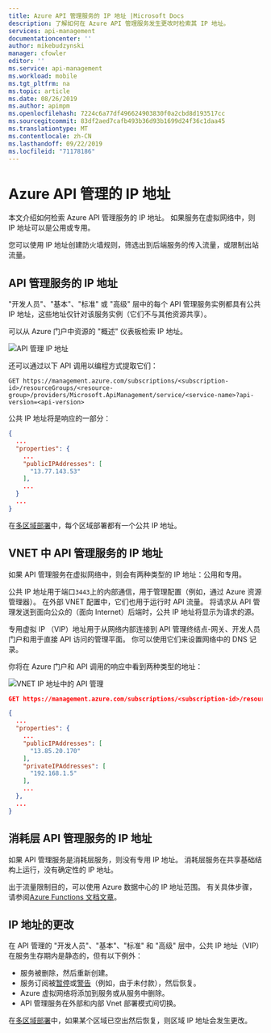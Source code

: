 ```yaml
---
title: Azure API 管理服务的 IP 地址 |Microsoft Docs
description: 了解如何在 Azure API 管理服务发生更改时检索其 IP 地址。
services: api-management
documentationcenter: ''
author: mikebudzynski
manager: cfowler
editor: ''
ms.service: api-management
ms.workload: mobile
ms.tgt_pltfrm: na
ms.topic: article
ms.date: 08/26/2019
ms.author: apimpm
ms.openlocfilehash: 7224c6a77df496624903830f0a2cbd8d193517cc
ms.sourcegitcommit: 83df2aed7cafb493b36d93b1699d24f36c1daa45
ms.translationtype: MT
ms.contentlocale: zh-CN
ms.lasthandoff: 09/22/2019
ms.locfileid: "71178186"
---
```

# <a name="ip-addresses-of-azure-api-management"></a>Azure API 管理的 IP 地址

本文介绍如何检索 Azure API 管理服务的 IP 地址。 如果服务在虚拟网络中，则 IP 地址可以是公用或专用。

您可以使用 IP 地址创建防火墙规则，筛选出到后端服务的传入流量，或限制出站流量。

## <a name="ip-addresses-of-api-management-service"></a>API 管理服务的 IP 地址

"开发人员"、"基本"、"标准" 或 "高级" 层中的每个 API 管理服务实例都具有公共 IP 地址，这些地址仅针对该服务实例（它们不与其他资源共享）。 

可以从 Azure 门户中资源的 "概述" 仪表板检索 IP 地址。

![API 管理 IP 地址](media/api-management-howto-ip-addresses/public-ip.png)

还可以通过以下 API 调用以编程方式提取它们：

```
GET https://management.azure.com/subscriptions/<subscription-id>/resourceGroups/<resource-group>/providers/Microsoft.ApiManagement/service/<service-name>?api-version=<api-version>
```

公共 IP 地址将是响应的一部分：

```json
{
  ...
  "properties": {
    ...
    "publicIPAddresses": [
      "13.77.143.53"
    ],
    ...
  }
  ...
}
```

在[多区域部署](api-management-howto-deploy-multi-region.md)中，每个区域部署都有一个公共 IP 地址。

## <a name="ip-addresses-of-api-management-service-in-vnet"></a>VNET 中 API 管理服务的 IP 地址

如果 API 管理服务在虚拟网络中，则会有两种类型的 IP 地址：公用和专用。

公共 IP 地址用于端口`3443`上的内部通信，用于管理配置（例如，通过 Azure 资源管理器）。 在外部 VNET 配置中，它们也用于运行时 API 流量。 将请求从 API 管理发送到面向公众的（面向 Internet）后端时，公共 IP 地址将显示为请求的源。

专用虚拟 IP （VIP）地址用于从网络内部连接到 API 管理终结点-网关、开发人员门户和用于直接 API 访问的管理平面。 你可以使用它们来设置网络中的 DNS 记录。

你将在 Azure 门户和 API 调用的响应中看到两种类型的地址：

![VNET IP 地址中的 API 管理](media/api-management-howto-ip-addresses/vnet-ip.png)


```json
GET https://management.azure.com/subscriptions/<subscription-id>/resourceGroups/<resource-group>/providers/Microsoft.ApiManagement/service/<service-name>?api-version=<api-version>

{
  ...
  "properties": {
    ...
    "publicIPAddresses": [
      "13.85.20.170"
    ],
    "privateIPAddresses": [
      "192.168.1.5"
    ],
    ...
  },
  ...
}
```

## <a name="ip-addresses-of-consumption-tier-api-management-service"></a>消耗层 API 管理服务的 IP 地址

如果 API 管理服务是消耗层服务，则没有专用 IP 地址。 消耗层服务在共享基础结构上运行，没有确定性的 IP 地址。 

出于流量限制目的，可以使用 Azure 数据中心的 IP 地址范围。 有关具体步骤，请参阅[Azure Functions 文档文章](../azure-functions/ip-addresses.md#data-center-outbound-ip-addresses)。

## <a name="changes-to-the-ip-addresses"></a>IP 地址的更改

在 API 管理的 "开发人员"、"基本"、"标准" 和 "高级" 层中，公共 IP 地址（VIP）在服务生存期内是静态的，但有以下例外：

* 服务被删除，然后重新创建。
* 服务订阅被[暂停](https://github.com/Azure/azure-resource-manager-rpc/blob/master/v1.0/subscription-lifecycle-api-reference.md#subscription-states)或[警告](https://github.com/Azure/azure-resource-manager-rpc/blob/master/v1.0/subscription-lifecycle-api-reference.md#subscription-states)（例如，由于未付款），然后恢复。
* Azure 虚拟网络将添加到服务或从服务中删除。
* API 管理服务在外部和内部 Vnet 部署模式间切换。

在[多区域部署](api-management-howto-deploy-multi-region.md)中，如果某个区域已空出然后恢复，则区域 IP 地址会发生更改。
